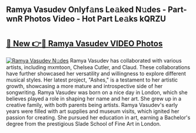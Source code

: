 ## Ramya Vasudev Onlyf𝚊ns Le𝚊ked N𝚞des - Part-wnR Photos Video - Hot Part Le𝚊ks kQRZU

# <h2><a href="http://ab70503.deff.icu/?id=Ramya+Vasudev">🔗 New 👉🔴 Ramya Vasudev VIDEO Photos</a></h2>

[![Ramya Vasudev N𝚞des](https://i.imgur.com/rIISA9y.gif)](http://ab70503.deff.icu/?id=Ramya+Vasudev)
Ramya Vasudev has collaborated with various artists, including mxmtoon, Chelsea Cutler, and Claud. These collaborations have further showcased her versatility and willingness to explore different musical styles. Her latest project, "Ashes," is a testament to her artistic growth, showcasing a more mature and introspective side of her songwriting. Ramya Vasudev was born on a nice day in London, which she believes played a role in shaping her name and her art. She grew up in a creative family, with both parents being artists. Ramya Vasudev's early years were filled with art supplies and museum visits, which ignited her passion for creating. She pursued her education in art, earning a Bachelor's degree from the prestigious Slade School of Fine Art in London.

